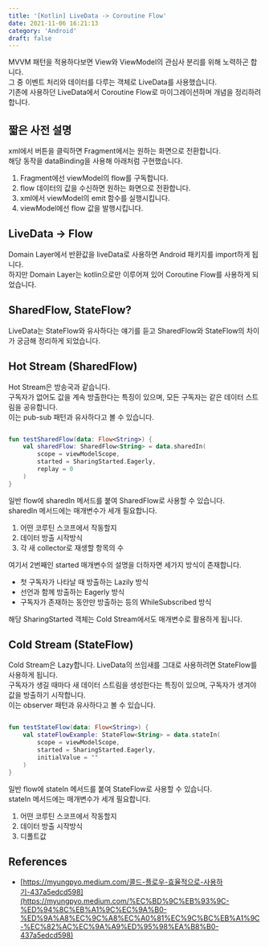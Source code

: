 ```yaml
---
title: '[Kotlin] LiveData -> Coroutine Flow'
date: 2021-11-06 16:21:13
category: 'Android'
draft: false
---
```


MVVM 패턴을 적용하다보면 View와 ViewModel의 관심사 분리를 위해 노력하곤 합니다.  
그 중 이벤트 처리와 데이터를 다루는 객체로 LiveData를 사용했습니다.  
기존에 사용하던 LiveData에서 Coroutine Flow로 마이그레이션하며 개념을 정리하려 합니다.

## 짧은 사전 설명

xml에서 버튼을 클릭하면 Fragment에서는 원하는 화면으로 전환합니다.  
해당 동작을 dataBinding을 사용해 아래처럼 구현했습니다.

1.  Fragment에선 viewModel의 flow를 구독합니다.
2.  flow 데이터의 값을 수신하면 원하는 화면으로 전환합니다.
3.  xml에서 viewModel의 emit 함수를 실행시킵니다.
4.  viewModel에선 flow 값을 발행시킵니다.

## LiveData -> Flow

Domain Layer에서 반환값을 liveData로 사용하면 Android 패키지를 import하게 됩니다.  
하지만 Domain Layer는 kotlin으로만 이루어져 있어 Coroutine Flow를 사용하게 되었습니다.

## SharedFlow, StateFlow?

LiveData는 StateFlow와 유사하다는 얘기를 듣고 SharedFlow와 StateFlow의 차이가 궁금해 정리하게 되었습니다.

## Hot Stream (SharedFlow)

Hot Stream은 방송국과 같습니다.  
구독자가 없어도 값을 계속 방출한다는 특징이 있으며, 모든 구독자는 같은 데이터 스트림을 공유합니다.  
이는 pub-sub 패턴과 유사하다고 볼 수 있습니다.

```kotlin

fun testSharedFlow(data: Flow<String>) {
    val sharedFlow: SharedFlow<String> = data.sharedIn(
        scope = viewModelScope,
        started = SharingStarted.Eagerly,
        replay = 0
    )
}
```

일반 flow에 sharedIn 메서드를 붙여 SharedFlow로 사용할 수 있습니다.  
sharedIn 메서드에는 매개변수가 세개 필요합니다.

1.  어떤 코루틴 스코프에서 작동할지
2.  데이터 방출 시작방식
3.  각 새 collector로 재생할 항목의 수

여기서 2번째인 started 매개변수의 설명을 더하자면 세가지 방식이 존재합니다.

-   첫 구독자가 나타날 때 방출하는 Lazily 방식
-   선언과 함께 방출하는 Eagerly 방식
-   구독자가 존재하는 동안만 방출하는 등의 WhileSubscribed 방식

해당 SharingStarted 객체는 Cold Stream에서도 매개변수로 활용하게 됩니다.

## Cold Stream (StateFlow)

Cold Stream은 Lazy합니다. LiveData의 쓰임새를 그대로 사용하려면 StateFlow를 사용하게 됩니다.  
구독자가 생길 때마다 새 데이터 스트림을 생성한다는 특징이 있으며, 구독자가 생겨야 값을 방출하기 시작합니다.  
이는 observer 패턴과 유사하다고 볼 수 있습니다.

```kotlin

fun testStateFlow(data: Flow<String>) {
    val stateFlowExample: StateFlow<String> = data.stateIn(
        scope = viewModelScope, 
        started = SharingStarted.Eagerly,
        initialValue = ""
    )
}
```

일반 flow에 stateIn 메서드를 붙여 StateFlow로 사용할 수 있습니다.  
stateIn 메서드에는 매개변수가 세개 필요합니다.

1.  어떤 코루틴 스코프에서 작동할지
2.  데이터 방출 시작방식
3.  디폴트값

## References

-   [https://myungpyo.medium.com/콜드-플로우-효율적으로-사용하기-437a5edcd598](https://myungpyo.medium.com/%EC%BD%9C%EB%93%9C-%ED%94%8C%EB%A1%9C%EC%9A%B0-%ED%9A%A8%EC%9C%A8%EC%A0%81%EC%9C%BC%EB%A1%9C-%EC%82%AC%EC%9A%A9%ED%95%98%EA%B8%B0-437a5edcd598)